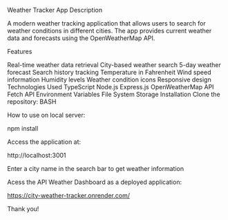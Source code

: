 Weather Tracker App
Description

A modern weather tracking application that allows users to search for weather conditions in different cities. The app provides current weather data and forecasts using the OpenWeatherMap API.

Features

Real-time weather data retrieval
City-based weather search
5-day weather forecast
Search history tracking
Temperature in Fahrenheit
Wind speed information
Humidity levels
Weather condition icons
Responsive design
Technologies Used
TypeScript
Node.js
Express.js
OpenWeatherMap API
Fetch API
Environment Variables
File System Storage
Installation
Clone the repository:
BASH

How to use on local server:

npm install

Access the application at:

http://localhost:3001

Enter a city name in the search bar to get weather information

Acess the API Weather Dashboard as a deployed application: 

https://city-weather-tracker.onrender.com/

Thank you!
